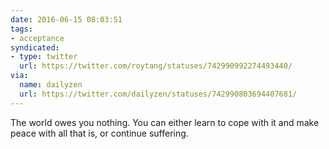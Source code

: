 ```yaml
---
date: 2016-06-15 08:03:51
tags:
- acceptance
syndicated:
- type: twitter
  url: https://twitter.com/roytang/statuses/742990992274493440/
via:
  name: dailyzen
  url: https://twitter.com/dailyzen/statuses/742990803694407681/
---
```


The world owes you nothing. You can either learn to cope with it and make peace with all that is, or continue suffering.